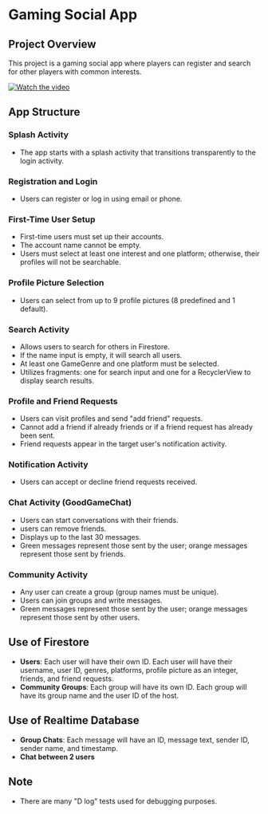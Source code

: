 # Gaming Social App

## Project Overview
This project is a gaming social app where players can register and search for other players with common interests.

[![Watch the video](https://img.youtube.com/vi/_-LBl4CoeBA/maxresdefault.jpg)](https://www.youtube.com/watch?v=Mk8Ceg9vl9c)


## App Structure

### Splash Activity
- The app starts with a splash activity that transitions transparently to the login activity.

### Registration and Login
- Users can register or log in using email or phone.

### First-Time User Setup
- First-time users must set up their accounts.
- The account name cannot be empty.
- Users must select at least one interest and one platform; otherwise, their profiles will not be searchable.

### Profile Picture Selection
- Users can select from up to 9 profile pictures (8 predefined and 1 default).

### Search Activity
- Allows users to search for others in Firestore.
- If the name input is empty, it will search all users.
- At least one GameGenre and one platform must be selected.
- Utilizes fragments: one for search input and one for a RecyclerView to display search results.

### Profile and Friend Requests
- Users can visit profiles and send "add friend" requests.
- Cannot add a friend if already friends or if a friend request has already been sent.
- Friend requests appear in the target user's notification activity.

### Notification Activity
- Users can accept or decline friend requests received.

### Chat Activity (GoodGameChat)
- Users can start conversations with their friends.
- users can remove friends.
- Displays up to the last 30 messages.
- Green messages represent those sent by the user; orange messages represent those sent by friends.

### Community Activity
- Any user can create a group (group names must be unique).
- Users can join groups and write messages.
- Green messages represent those sent by the user; orange messages represent those sent by other users.

## Use of Firestore
- **Users**: Each user will have their own ID. Each user will have their username, user ID, genres, platforms, profile picture as an integer, friends, and friend requests.
- **Community Groups**: Each group will have its own ID. Each group will have its group name and the user ID of the host.

## Use of Realtime Database
- **Group Chats**: Each message will have an ID, message text, sender ID, sender name, and timestamp.
- **Chat between 2 users**

## Note
- There are many "D log" tests used for debugging purposes.
